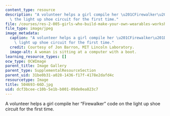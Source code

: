 ```yaml
---
content_type: resource
description: "A volunteer helps a girl compile her \u201CFirewalker\u201D code on\
  \ the light up shoe circuit for the first time."
file: /courses/res-2-005-girls-who-build-make-your-own-wearables-workshop-spring-2015/dcf3bceec10b5e1bb00109de0ea823c7_504693-66D.jpg
file_type: image/jpeg
image_metadata:
  caption: "A volunteer helps a girl compile her \u201CFirewalker\u201D code on the\
    \ light up shoe circuit for the first time."
  credit: Courtesy of Jon Barron, MIT Lincoln Laboratory.
  image-alt: A woman is sitting at a computer with a boot.
learning_resource_types: []
ocw_type: OCWImage
parent_title: Image Gallery
parent_type: SupplementalResourceSection
parent_uid: 31be0b31-a028-1436-f17f-4178e2dafd4c
resourcetype: Image
title: 504693-66D.jpg
uid: dcf3bcee-c10b-5e1b-b001-09de0ea823c7
---
```

A volunteer helps a girl compile her “Firewalker” code on the light up shoe circuit for the first time.

